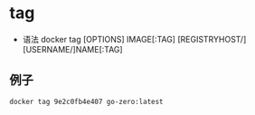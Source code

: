 # tag

- 语法
docker tag [OPTIONS] IMAGE[:TAG] [REGISTRYHOST/][USERNAME/]NAME[:TAG]

## 例子

```shell
docker tag 9e2c0fb4e407 go-zero:latest
```
